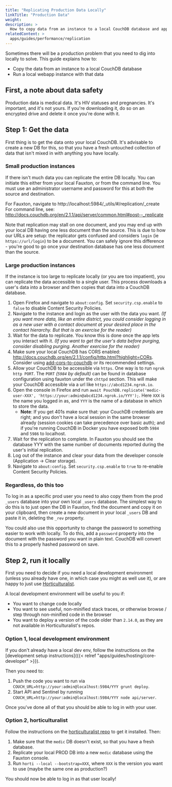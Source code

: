 ```yaml
---
title: "Replicating Production Data Locally"
linkTitle: "Production Data"
weight: 
description: >
  How to copy data from an instance to a local CouchDB database and app
relatedContent: >
  apps/guides/performance/replication
---
```


Sometimes there will be a production problem that you need to dig into locally to solve. This guide explains how to:

* Copy the data from an instance to a local CouchDB database
* Run a local webapp instance with that data

## First, a note about data safety

Production data is medical data. It's HIV statuses and pregnancies. It's important, and it's not yours. If you're downloading it, do so on an encrypted drive and delete it once you're done with it.

## Step 1: Get the data

First thing is to get the data onto your local CouchDB. It's advisable to create a new DB for this, so that you have a fresh untouched collection of data that isn't mixed in with anything you have locally.

### Small production instances

If there isn't much data you can replicate the entire DB locally. You can initiate this either from your local Fauxton, or from the command line. You must use an administrator username and password for this at both the source and destination.

For Fauxton, navigate to http://localhost:5984/_utils/#/replication/_create
For command line, see: http://docs.couchdb.org/en/2.1.1/api/server/common.html#post--_replicate

Note that replication may stall on one document, and you may end up with your local DB having one less document than the source. This is due to how our URLs are setup: the replicator gets confused and considers `login` (ie `https://url/login`) to be a document. You can safely ignore this difference - you're good to go once your destination database has one less document than the source.

### Large production instances

If the instance is too large to replicate locally (or you are too impatient), you can replicate the data accessible to a single user. This process downloads a user's data into a browser and then copies that data into a CouchDB database.

1. Open Firefox and navigate to `about:config`. Set `security.csp.enable` to `false` to disable Content Security Policies.
1. Navigate to the instance and login as the user with the data you want. _(If you want more data, like an entire district, you could consider logging in as a new user with a contact document at your desired place in the contact hierarchy. But that is an exercise for the reader)_
1. Wait for the data to replicate. You know this is done once the app lets you interact with it. _(If you want to get the user's data before purging, consider disabling purging. Another exercise for the reader)_
1. Make sure your local CouchDB has CORS enabled: http://docs.couchdb.org/en/2.1.1/config/http.html?highlight=CORs. Consider using [add-cors-to-couchdb](https://github.com/pouchdb/add-cors-to-couchdb#user-content-what-it-does) or its recommended settings.
1. Allow your CouchDB to be accessible via `https`. One way is to run `ngrok http PORT`. The `PORT` _(`5984` by default)_ can be found in database configuration using fauxton under the `chttpd` section. This will make your CouchDB accessible via a url like `https://abcd1234.ngrok.io`.
1. Open the console in Firefox and run `await PouchDB.replicate('medic-user-XXX', 'https://your:admin@abcd1234.ngrok.io/YYY');`. Here `XXX` is the name you logged in as, and `YYY` is the name of a database in which to store the data.
   * **Note**: If you get 401s make sure that: your CouchDB credentials are right; and you don't have a local session in the same browser already (session cookies can take precedence over basic auth);  and if you're running CouchDB in Docker you have exposed both `5984` and `5986` to localhost.
1. Wait for the replication to complete. In Fauxton you should see the database YYY with the same number of documents reported during the user's initial replication.
1. Log out of the instance and clear your data from the developer console (Application -> Clear storage).
1. Navigate to `about:config`. Set `security.csp.enable` to `true` to re-enable Content Security Policies.

### Regardless, do this too

To log in as a specific prod user you need to also copy them from the prod `_users` database into your own local `_users` database. The simplest way to do this is to just open the DB in Fauxton, find the document and copy it on your clipboard, then create a new document in your local `_users` DB and paste it in, deleting the `_rev` property.

You could also use this opportunity to change the password to something easier to work with locally. To do this, add a `password` property into the document with the password you want in plain text. CouchDB will convert this to a properly hashed password on save.

## Step 2, run it locally

First you need to decide if you need a local development environment (unless you already have one, in which case you might as well use it), or are happy to just use [Horticulturalist](https://github.com/medic/horticulturalist).

A local development environment will be useful to you if:

* You want to change code locally
* You want to see useful, non-minified stack traces, or otherwise browse / step through non-minified code in the browser
* You want to deploy a version of the code older than `2.14.0`, as they are not available in Horticulturalist's repos.

### Option 1, local development environment

If you don't already have a local dev env, follow the instructions on the [development setup instructions]({{< relref "apps/guides/hosting/core-developer" >}}).

Then you need to:

1. Push the code you want to run via `COUCH_URL=http://your:admin@localhost:5984/YYY grunt deploy`.
1. Start API and Sentinel by running `COUCH_URL=http://your:admin@localhost:5984/YYY node api/server`.

Once you've done all of that you should be able to log in with your user.

### Option 2, horticulturalist

Follow the instructions on the [horticulturalist repo](https://github.com/medic/horticulturalist) to get it installed. Then:

1. Make sure that the `medic` DB doesn't exist, so that you have a fresh database.
1. Replicate your local PROD DB into a new `medic` database using the Fauxton console.
1. Run `horti --local --bootstrap=XXX`, where `XXX` is the version you want to use (maybe the same one as production?)

You should now be able to log in as that user locally!
